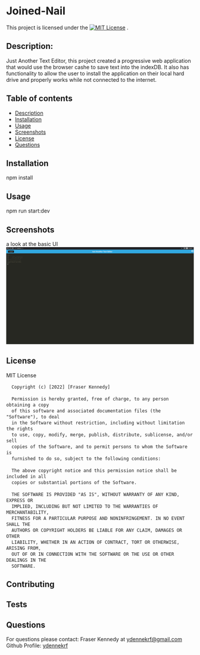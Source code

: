 # Joined-Nail

  This project is licensed under the [![MIT License](https://img.shields.io/badge/license-MIT-blue.svg)](#license) .
    
  ## Description:
  Just Another Text Editor, this project created a progressive web application that would use the browser cashe to save text into the indexDB. It also has functionality to allow the user to install the application on their local hard drive and properly works while not connected to the internet.
      
      
  ## Table of contents
  * [Description](#description)
  * [Installation](#installation)
  * [Usage](#usage)
  * [Screenshots](#screenshots)
  * [License](#license)
  * [Questions](#questions)
      
  ## Installation
  npm install
  ## Usage
  npm run start:dev
  ## Screenshots
  a look at the basic UI
  ![here](./assets/screenshot.png)
  ## License
  MIT License

      Copyright (c) [2022] [Fraser Kennedy]
      
      Permission is hereby granted, free of charge, to any person obtaining a copy
      of this software and associated documentation files (the "Software"), to deal
      in the Software without restriction, including without limitation the rights
      to use, copy, modify, merge, publish, distribute, sublicense, and/or sell
      copies of the Software, and to permit persons to whom the Software is
      furnished to do so, subject to the following conditions:
      
      The above copyright notice and this permission notice shall be included in all
      copies or substantial portions of the Software.
      
      THE SOFTWARE IS PROVIDED "AS IS", WITHOUT WARRANTY OF ANY KIND, EXPRESS OR
      IMPLIED, INCLUDING BUT NOT LIMITED TO THE WARRANTIES OF MERCHANTABILITY,
      FITNESS FOR A PARTICULAR PURPOSE AND NONINFRINGEMENT. IN NO EVENT SHALL THE
      AUTHORS OR COPYRIGHT HOLDERS BE LIABLE FOR ANY CLAIM, DAMAGES OR OTHER
      LIABILITY, WHETHER IN AN ACTION OF CONTRACT, TORT OR OTHERWISE, ARISING FROM,
      OUT OF OR IN CONNECTION WITH THE SOFTWARE OR THE USE OR OTHER DEALINGS IN THE
      SOFTWARE.
  ## Contributing
  
  ## Tests
  
  ## Questions
  For questions please contact: Fraser Kennedy
  at  [ydennekrf@gmail.com](mailto:ydennekrf@gmail.com)
  Github Profile: [ydennekrf](https://github.com/ydennekrf) 